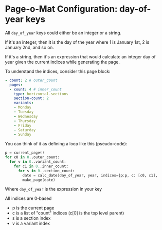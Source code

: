 # Page-o-Mat Configuration: day-of-year keys

All `day_of_year` keys could either be an integer or a string.

If it's an integer, then it is the day of the year where 1 is January 1st, 2 is January 2nd, and so on.

If it's a string, then it's an expression that would calculate an integer day of year given the current indices while generating the page.

To understand the indices, consider this page block:

```yaml
- count: 2 # outer_count
  pages:
  - count: 4 # inner_count
    type: horizontal-sections
    section-count: 2
    variants:
    - Monday
    - Tuesday
    - Wednesday
    - Thursday
    - Friday
    - Saturday
    - Sunday
```

You can think of it as defining a loop like this (pseudo-code):

```python
p = current_page()
for c0 in 0..outer_count:
  for v in 0..variant_count:
    for c1 in 0..inner_count:
      for s in 0..section_count:
        date = calc_date(day_of_year, year, indices={p:p, c: [c0, c1], v:v, s:s})
        make_page(date)
```

Where `day_of_year` is the expression in your key

All indices are 0-based
- p is the current page
- c is a list of "count" indices (c[0] is the top level parent)
- s is a section index
- v is a variant index